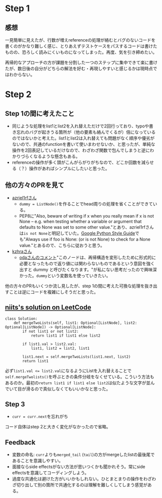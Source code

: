 # Step 1

## 感想

一見簡単に見えたが、行数が増えreferenceの処理が絡むとバグのないコードを書くのがかなり難しく感じ、とりあえずテストケースをパスするコードは書けたものの、恐ろしく読みにくいものになってしまった。再度、気を引き締めたい。

再帰的なアプローチの方が課題を分割した一つのステップに集中できて楽に書けたが、数日後の自分がどちらの解法を好む・再現しやすいと感じるかは現時点ではわからない。

# Step 2

## Step 1の間に考えたこと

- 同じような処理をlist1とlist2を入れ替えただけで2回行っており、typoや書き忘れのバグが起きうる箇所が（他の要素も絡んでくるが）倍になっているのではないかと考えた。list1とlist2は入れ替えても問題がなく順序や優劣がないので、共通のfunctionを書いて使いまわせないか、と思ったが、単純な操作を2回表記しているだけなので、わざわざ関数で包んでしまうと逆にわかりづらくなるような懸念もある。
- referenceの操作が多く頭がこんがらがりがちなので、どこか回数を減らせる（？）操作があればシンプルにしたいと思った。

## 他の方々のPRを見て

- [azriel1rfさん](https://github.com/azriel1rf/leetcode-prep/pull/6)
	- `dummy = ListNode()`を作ることでhead周りの処理を省くことができている。
	- PEP8に"Also, beware of writing if x when you really mean if x is not None – e.g. when testing whether a variable or argument that defaults to None was set to some other value."とあり、azriel1rfさんは`is not None`と明記していた。[Google Python Style Guide](https://google.github.io/styleguide/pyguide.html)でも"Always use if foo is None: (or is not None) to check for a None value."とあるので、こちらに従おうと思う。
- [kzhraさん](https://github.com/kzhra/Grind41/pull/3)
	- [odaさんのコメント](https://github.com/kzhra/Grind41/pull/3#discussion_r1597538900)"このノードは、再帰構造を変形したために形式的に必要となったもので返り値には関わらないものであるという意図を強く出すと dummy と呼びたくなります。"が私にない思考だったので興味深かった。`dummy`という変数名を使っていきたい。

他の方々のPRもいくつか流し見したが、step 1の間に考えた可換な処理を抜き出すことは逆にコードを複雑にしそうだと思った。

## [niits's solution on LeetCode](https://leetcode.com/problems/merge-two-sorted-lists/solutions/6048156/video-using-dummy-pointer-and-recursion-solution-as-a-bonus)

```
class Solution:
    def mergeTwoLists(self, list1: Optional[ListNode], list2: Optional[ListNode]) -> Optional[ListNode]:
        if not list1 or not list2:
            return list1 if list1 else list2

        if list1.val > list2.val:
            list1, list2 = list2, list1

        list1.next = self.mergeTwoLists(list1.next, list2)
        return list1
```

必ず`list1.val <= list2.val`になるようにListを入れ替えることで`self.mergeTwolists()`を呼ぶときの条件分岐をなくせている。こういう方法もあるのか。最初の`return list1 if list1 else list2`は似たような文字が並んでいて目が滑るので真似しなくてもいいかなと思った。

## Step 3

- `curr = curr.next`を忘れがち

コード自体はstep 2と大きく変化がなかったので省略。

## Feedback

- 変数の命名: `curr`よりも`merged_tail` (`tail`)の方がmergeしたlistの最後尾であることを意識しやすい。
- 面接ならside effectsがない方法が思いつくかも聞かれそう。常にside effectsを意識してコーディングしよう。
- 過度な共通化は避けた方がいいかもしれない。ひとまとまりの操作をわざわざ切り出して別の箇所で共通化するのは理解を難しくしてしまう感覚がある。
